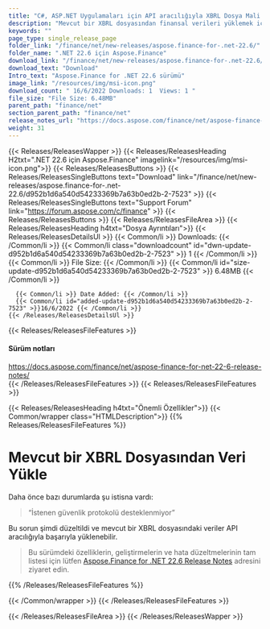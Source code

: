 ```yaml
---
title: "C#, ASP.NET Uygulamaları için API aracılığıyla XBRL Dosya Mali Verilerini Yükleyin"
description: "Mevcut bir XBRL dosyasından finansal verileri yüklemek için C# .NET API. Şirket içi yüksek kodlu API'yi finans dosyası formatı işleme ile muhasebe uygulamalarını geliştirin."
keywords: ""
page_type: single_release_page
folder_link: "/finance/net/new-releases/aspose.finance-for-.net-22.6/"
folder_name: ".NET 22.6 için Aspose.Finance"
download_link: "/finance/net/new-releases/aspose.finance-for-.net-22.6/d952b1d6a540d54233369b7a63b0ed2b-2-7523"
download_text: "Download"
Intro_text: "Aspose.Finance for .NET 22.6 sürümü"
image_link: "/resources/img/msi-icon.png"
download_count: " 16/6/2022 Downloads: 1  Views: 1 "
file_size: "File Size: 6.48MB"
parent_path: "finance/net"
section_parent_path: "finance/net"
release_notes_url: "https://docs.aspose.com/finance/net/aspose-finance-for-net-22-6-release-notes/"
weight: 31
---
```


{{< Releases/ReleasesWapper >}}
{{< Releases/ReleasesHeading H2txt=".NET 22.6 için Aspose.Finance" imagelink="/resources/img/msi-icon.png">}}
{{< Releases/ReleasesButtons >}}
{{< Releases/ReleasesSingleButtons text="Download" link="/finance/net/new-releases/aspose.finance-for-.net-22.6/d952b1d6a540d54233369b7a63b0ed2b-2-7523" >}}
{{< Releases/ReleasesSingleButtons text="Support Forum" link="https://forum.aspose.com/c/finance" >}}
{{< Releases/ReleasesButtons >}}
{{< Releases/ReleasesFileArea >}}
{{< Releases/ReleasesHeading h4txt="Dosya Ayrıntıları">}}
{{< Releases/ReleasesDetailsUl >}}
{{< Common/li >}} Downloads: {{< /Common/li >}}
{{< Common/li class="downloadcount" id="dwn-update-d952b1d6a540d54233369b7a63b0ed2b-2-7523" >}} 1 {{< /Common/li >}}
{{< Common/li >}} File Size: {{< /Common/li >}}
{{< Common/li id="size-update-d952b1d6a540d54233369b7a63b0ed2b-2-7523" >}} 6.48MB {{< /Common/li >}}

      {{< Common/li >}} Date Added: {{< /Common/li >}}
      {{< Common/li id="added-update-d952b1d6a540d54233369b7a63b0ed2b-2-7523" >}}16/6/2022 {{< /Common/li >}}
    {{< /Releases/ReleasesDetailsUl >}}

{{< Releases/ReleasesFileFeatures >}}
<h4>Sürüm notları</h4><div> <a href='https://docs.aspose.com/finance/net/aspose-finance-for-net-22-6-release-notes/'>https://docs.aspose.com/finance/net/aspose-finance-for-net-22-6-release-notes/</a></div>
{{< /Releases/ReleasesFileFeatures >}}
{{< Releases/ReleasesFileFeatures >}}

{{< Releases/ReleasesHeading h4txt="Önemli Özellikler">}}
{{< Common/wrapper class="HTMLDescription">}}
{{% Releases/ReleasesFileFeatures %}}

# Mevcut bir XBRL Dosyasından Veri Yükle

Daha önce bazı durumlarda şu istisna vardı:

> “İstenen güvenlik protokolü desteklenmiyor”

Bu sorun şimdi düzeltildi ve mevcut bir XBRL dosyasındaki veriler API aracılığıyla başarıyla yüklenebilir.

> Bu sürümdeki özelliklerin, geliştirmelerin ve hata düzeltmelerinin tam listesi için lütfen [Aspose.Finance for .NET 22.6 Release Notes](https://docs.aspose.com/finance/net/aspose-finance-for-net-22-6-release-notes/) adresini ziyaret edin.

{{% /Releases/ReleasesFileFeatures %}}

{{< /Common/wrapper >}}
{{< /Releases/ReleasesFileFeatures >}}

{{< /Releases/ReleasesFileArea >}}
{{< /Releases/ReleasesWapper >}}


